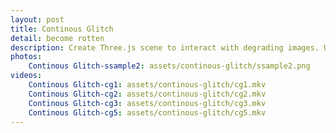 ```yaml
---
layout: post
title: Continous Glitch
detail: become rotten
description: Create Three.js scene to interact with degrading images. Used shaders algorithms.
photos:
    Continous Glitch-ssample2: assets/continous-glitch/ssample2.png
videos:
    Continous Glitch-cg1: assets/continous-glitch/cg1.mkv
    Continous Glitch-cg2: assets/continous-glitch/cg2.mkv
    Continous Glitch-cg3: assets/continous-glitch/cg3.mkv
    Continous Glitch-cg5: assets/continous-glitch/cg5.mkv
---
```


